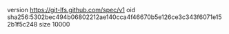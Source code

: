 version https://git-lfs.github.com/spec/v1
oid sha256:5302bec494b06802212ae140cca4f46670b5e126ce3c343f6071e152b1f5c248
size 10000
